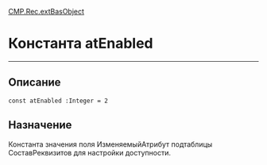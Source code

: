 ﻿---
Link: CMP.Rec.extBasObject.@atEnabled
---

<!---  Навигация
[Имя проекта](#) :
-->
[CMP.Rec.extBasObject](Default)

# Константа atEnabled
---

## Описание

    const atEnabled :Integer = 2

<!--
## Аргументы{#Args}

### Аргумент1

Описание аргумента 1
-->

## Назначение

Константа значения поля ИзменяемыйАтрибут подтаблицы СоставРеквизитов для настройки доступности.

<!--
## Пример

    atEnabled...
-->


